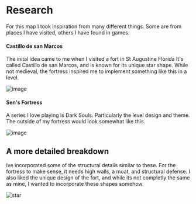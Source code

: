 # Research


For this map I took inspiration from many different things. Some are from places I have visited, others I have found in games.


#### Castillo de san Marcos
The inital idea came to me when I visited a fort in St Augustine Florida
It's called Castillo de san Marcos, and is known for its unique star shape. While not medieval, the fortress inspired me to implement something like this in a level.

![image](https://github.com/user-attachments/assets/913da8a7-1ede-4e91-931c-ea2468a6f87d)


#### Sen's Fortress

A series I love playing is Dark Souls. Particularly the level design and theme. The outside of my fortress would look somewhat like this. 

![image](https://github.com/user-attachments/assets/76e6fd7c-ead2-4b6e-a2d3-ff4e52e3f24e)


## A more detailed breakdown

Ive incorporated some of the structural details similar to these. For the fortress to make sense, it needs high walls, a moat, and structural defense. 
I also liked the unique design of the fort, and while its not completly the same as mine, I wanted to incorporate these shapes somehow. 

![star](https://github.com/user-attachments/assets/85fe6b81-3d6f-4a71-b209-a7493a9902ff)

